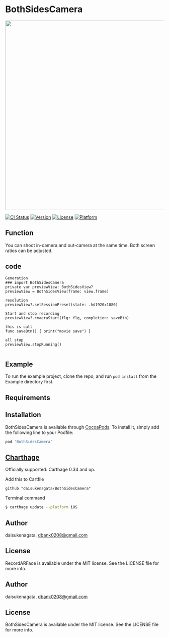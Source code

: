 # BothSidesCamera
<p align="center">
<img src="https://user-images.githubusercontent.com/16457165/69422323-bef87280-0d66-11ea-98c3-cd397f7041e2.png" width="800" height="600">
</p>

[![CI Status](https://img.shields.io/travis/daisukenagata/BothSidesCamera.svg?style=flat)](https://travis-ci.org/daisukenagata/BothSidesCamera)
[![Version](https://img.shields.io/cocoapods/v/BothSidesCamera.svg?style=flat)](https://cocoapods.org/pods/BothSidesCamera)
[![License](https://img.shields.io/cocoapods/l/BothSidesCamera.svg?style=flat)](https://cocoapods.org/pods/BothSidesCamera)
[![Platform](https://img.shields.io/cocoapods/p/BothSidesCamera.svg?style=flat)](https://cocoapods.org/pods/BothSidesCamera)


## Function

You can shoot in-camera and out-camera at the same time. Both screen ratios can be adjusted.

## code

```
Generation
### import BothSidesCamera
private var previewView: BothSidesView?
previewView = BothSidesView(frame: view.frame)

resolution
previewView?.setSessionPreset(state: .hd1920x1080)

Start and stop recording
previewView?.cmaeraStart(flg: flg, completion: saveBtn)

this is call
func saveBtn() { print("movie save") }

all stop 
previewView.stopRunning()


```

## Example

To run the example project, clone the repo, and run `pod install` from the Example directory first.

## Requirements

## Installation

BothSidesCamera is available through [CocoaPods](https://cocoapods.org). To install
it, simply add the following line to your Podfile:

```ruby
pod 'BothSidesCamera'
```

## [Charthage](https://github.com/Carthage/Carthage)

Officially supported: Carthage 0.34 and up.

Add this to Cartfile
```
github "daisukenagata/BothSidesCamera"
```

Terminal command
```bash
$ carthage update --platform iOS
```

## Author

daisukenagata, dbank0208@gmail.com

## License

RecordARFace is available under the MIT license. See the LICENSE file for more info.


## Author

daisukenagata, dbank0208@gmail.com

## License

BothSidesCamera is available under the MIT license. See the LICENSE file for more info.
